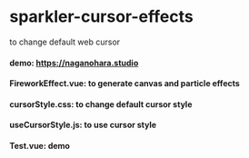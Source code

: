 # sparkler-cursor-effects

to change default web cursor

#### demo: https://naganohara.studio 


#### FireworkEffect.vue: to generate canvas and particle effects

#### cursorStyle.css: to change default cursor style

#### useCursorStyle.js: to use cursor style

#### Test.vue: demo
